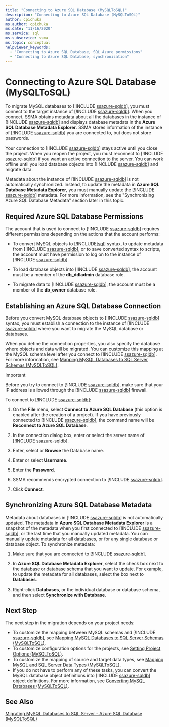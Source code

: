 ```yaml
---
title: "Connecting to Azure SQL Database (MySQLToSQL)"
description: "Connecting to Azure SQL Database (MySQLToSQL)"
author: cpichuka
ms.author: cpichuka
ms.date: "11/16/2020"
ms.service: sql
ms.subservice: ssma
ms.topic: conceptual
helpviewer_keywords:
  - "Connecting to Azure SQL Database, SQL Azure permissions"
  - "Connecting to Azure SQL Database, synchronization"
---
```


# Connecting to Azure SQL Database (MySQLToSQL)

To migrate MySQL databases to [!INCLUDE [ssazure-sqldb](../../includes/ssazure-sqldb.md)], you must connect to the target instance of [!INCLUDE [ssazure-sqldb](../../includes/ssazure-sqldb.md)]. When you connect, SSMA obtains metadata about all the databases in the instance of [!INCLUDE [ssazure-sqldb](../../includes/ssazure-sqldb.md)] and displays database metadata in the **Azure SQL Database Metadata Explorer**. SSMA stores information of the instance of [!INCLUDE [ssazure-sqldb](../../includes/ssazure-sqldb.md)] you are connected to, but does not store passwords.

Your connection to [!INCLUDE [ssazure-sqldb](../../includes/ssazure-sqldb.md)] stays active until you close the project. When you reopen the project, you must reconnect to [!INCLUDE [ssazure-sqldb](../../includes/ssazure-sqldb.md)] if you want an active connection to the server. You can work offline until you load database objects into [!INCLUDE [ssazure-sqldb](../../includes/ssazure-sqldb.md)] and migrate data.

Metadata about the instance of [!INCLUDE [ssazure-sqldb](../../includes/ssazure-sqldb.md)] is not automatically synchronized. Instead, to update the metadata in **Azure SQL Database Metadata Explorer**, you must manually update the [!INCLUDE [ssazure-sqldb](../../includes/ssazure-sqldb.md)] metadata. For more information, see the "Synchronizing Azure SQL Database Metadata" section later in this topic.

## Required Azure SQL Database Permissions

The account that is used to connect to [!INCLUDE [ssazure-sqldb](../../includes/ssazure-sqldb.md)] requires different permissions depending on the actions that the account performs:

- To convert MySQL objects to [!INCLUDE[tsql](../../includes/tsql-md.md)] syntax, to update metadata from [!INCLUDE [ssazure-sqldb](../../includes/ssazure-sqldb.md)], or to save converted syntax to scripts, the account must have permission to log on to the instance of [!INCLUDE [ssazure-sqldb](../../includes/ssazure-sqldb.md)].

- To load database objects into [!INCLUDE [ssazure-sqldb](../../includes/ssazure-sqldb.md)], the account must be a member of the **db_ddladmin** database role.

- To migrate data to [!INCLUDE [ssazure-sqldb](../../includes/ssazure-sqldb.md)], the account must be a member of the **db_owner** database role.

## Establishing an Azure SQL Database Connection

Before you convert MySQL database objects to [!INCLUDE [ssazure-sqldb](../../includes/ssazure-sqldb.md)] syntax, you must establish a connection to the instance of [!INCLUDE [ssazure-sqldb](../../includes/ssazure-sqldb.md)] where you want to migrate the MySQL database or databases.

When you define the connection properties, you also specify the database where objects and data will be migrated. You can customize this mapping at the MySQL schema level after you connect to [!INCLUDE [ssazure-sqldb](../../includes/ssazure-sqldb.md)]. For more information, see [Mapping MySQL Databases to SQL Server Schemas &#40;MySQLToSQL&#41;](../../ssma/mysql/mapping-mysql-databases-to-sql-server-schemas-mysqltosql.md).

> [!IMPORTANT]
> Before you try to connect to [!INCLUDE [ssazure-sqldb](../../includes/ssazure-sqldb.md)], make sure that your IP address is allowed through the [!INCLUDE [ssazure-sqldb](../../includes/ssazure-sqldb.md)] firewall.

To connect to [!INCLUDE [ssazure-sqldb](../../includes/ssazure-sqldb.md)]:

1. On the **File** menu, select **Connect to Azure SQL Database** (this option is enabled after the creation of a project).
   If you have previously connected to [!INCLUDE [ssazure-sqldb](../../includes/ssazure-sqldb.md)], the command name will be **Reconnect to Azure SQL Database**.

2. In the connection dialog box, enter or select the server name of [!INCLUDE [ssazure-sqldb](../../includes/ssazure-sqldb.md)].

3. Enter, select or **Browse** the Database name.

4. Enter or select **Username**.

5. Enter the **Password**.

6. SSMA recommends encrypted connection to [!INCLUDE [ssazure-sqldb](../../includes/ssazure-sqldb.md)].

7. Click **Connect**.
  
## Synchronizing Azure SQL Database Metadata

Metadata about databases in [!INCLUDE [ssazure-sqldb](../../includes/ssazure-sqldb.md)] is not automatically updated. The metadata in **Azure SQL Database Metadata Explorer** is a snapshot of the metadata when you first connected to [!INCLUDE [ssazure-sqldb](../../includes/ssazure-sqldb.md)], or the last time that you manually updated metadata. You can manually update metadata for all databases, or for any single database or database object. To synchronize metadata:

1. Make sure that you are connected to [!INCLUDE [ssazure-sqldb](../../includes/ssazure-sqldb.md)].

2. In **Azure SQL Database Metadata Explorer**, select the check box next to the database or database schema that you want to update.
   For example, to update the metadata for all databases, select the box next to **Databases**.

3. Right-click **Databases**, or the individual database or database schema, and then select **Synchronize with Database**.

## Next Step

The next step in the migration depends on your project needs:

- To customize the mapping between MySQL schemas and [!INCLUDE [ssazure-sqldb](../../includes/ssazure-sqldb.md)], see [Mapping MySQL Databases to SQL Server Schemas &#40;MySQLToSQL&#41;](../../ssma/mysql/mapping-mysql-databases-to-sql-server-schemas-mysqltosql.md).
- To customize configuration options for the projects, see [Setting Project Options &#40;MySQLToSQL&#41;](../../ssma/mysql/setting-project-options-mysqltosql.md).
- To customize the mapping of source and target data types, see [Mapping MySQL and SQL Server Data Types &#40;MySQLToSQL&#41;](../../ssma/mysql/mapping-mysql-and-sql-server-data-types-mysqltosql.md).
- If you do not have to perform any of these tasks, you can convert the MySQL database object definitions into [!INCLUDE [ssazure-sqldb](../../includes/ssazure-sqldb.md)] object definitions. For more information, see [Converting MySQL Databases &#40;MySQLToSQL&#41;](../../ssma/mysql/converting-mysql-databases-mysqltosql.md).

## See Also

[Migrating MySQL Databases to SQL Server - Azure SQL Database &#40;MySQLToSQL&#41;](../../ssma/mysql/migrating-mysql-databases-to-sql-server-azure-sql-db-mysqltosql.md)
